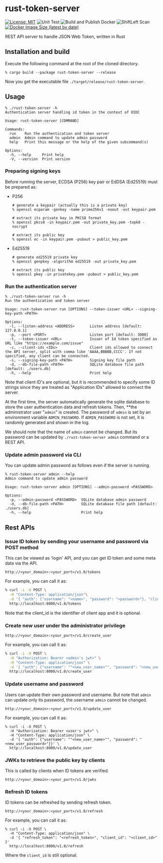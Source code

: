 # rust-token-server

[![License: MIT](https://img.shields.io/badge/License-MIT-blue.svg)](LICENSE)
![Unit Test](https://github.com/junkurihara/rust-token-server/actions/workflows/ci.yml/badge.svg)
![Build and Publish Docker](https://github.com/junkurihara/rust-token-server/actions/workflows/docker_build_push.yml/badge.svg)
![ShiftLeft Scan](https://github.com/junkurihara/rust-token-server/actions/workflows/shiftleft-analysis.yml/badge.svg)
[![Docker Image Size (latest by date)](https://img.shields.io/docker/image-size/jqtype/id-token-server)](https://hub.docker.com/r/jqtype/id-token-server)


REST API server to handle JSON Web Token, written in Rust

## Installation and build

Execute the following command at the root of the cloned directory.

```bash:
% cargo build --package rust-token-server --release
```

Now you get the executable file `./target/release/rust-token-server`.

## Usage

```bash:
% ./rust-token-server -h
Authentication server handling id token in the context of OIDC

Usage: rust-token-server [COMMAND]

Commands:
  run    Run the authentication and token server
  admin  Admin command to update admin password
  help   Print this message or the help of the given subcommand(s)

Options:
  -h, --help     Print help
  -V, --version  Print version
```

### Preparing signing keys

Before running the server, ECDSA (P256) key pair or EdDSA (Ed25519) must be prepared as:

- P256

    ```bash:
    # generate a keypair (actually this is a private key)
    % openssl ecparam -genkey -name prime256v1 -noout -out keypair.pem

    # extract its private key in PKCS8 format
    % openssl pkcs8 -in keypair.pem -out private_key.pem -topk8 -nocrypt

    # extract its public key
    % openssl ec -in keypair.pem -pubout > public_key.pem
    ```

- Ed25519

    ```bash:
    # generate ed25519 private key
    % openssl genpkey -algorithm ed25519 -out private_key.pem

    # extract its public key
    % openssl pkey -in privatekey.pem -pubout > public_key.pem
    ```

### Run the authentication server

```bash:
% ./rust-token-server run -h
Run the authentication and token server

Usage: rust-token-server run [OPTIONS] --token-issuer <URL> --signing-key-path <PATH>

Options:
  -l, --listen-address <ADDRESS>       Listen address [default: 127.0.0.1]
  -p, --port <PORT>                    Listen port [default: 3000]
  -t, --token-issuer <URL>             Issuer of Id token specified as URL like "https://example.com/issue"
  -c, --client-ids <IDs>               Client ids allowed to connect the API server, split with comma like 'AAAA,BBBBB,CCCC'. If not specified, any client can be connected.
  -s, --signing-key-path <PATH>        Signing key file path
  -d, --db-file-path <PATH>            SQLite database file path [default: ./users.db]
  -h, --help                           Print help
```

Note that client ID's are optional, but it is recommended to specify some ID strings since they are treated as "Application IDs" allowed to connect the server.

At the first time, the server automatically generate the sqlite database to store the user authentication data and refresh tokens. Then, **the administrator user "`admin`" is created. The password of `admin` is set by an environment variable `ADMIN_PASSWORD`. If `ADMIN_PASSWORD` is not set, it is randomly generated and shown in the log.

We should note that the name of `admin` cannot be changed. But its password can be updated by `./rust-token-server admin` command or a REST API.

### Update admin password via CLI

You can update admin password as follows even if the server is running.

```bash:
% rust-token-server admin --help
Admin command to update admin password

Usage: rust-token-server admin [OPTIONS] --admin-password <PASSWORD>

Options:
  -p, --admin-password <PASSWORD>  SQLite database admin password
  -d, --db-file-path <PATH>        SQLite database file path [default: ./users.db]
  -h, --help                       Print help
```

## Rest APIs

### Issue ID token by sending your username and password via POST method

This can be viewed as 'login' API, and you can get ID token and some meta data via the API.

```url:
http://<your_domain>:<your_port>/v1.0/tokens
```

For example, you can call it as:

```bash
% curl -i -X POST \
  -H "Content-Type: application/json"\
  -d '{ "auth": {"username": "<name>", "password": "<password>"}, "client_id": "<client_id>" }' \
  http://localhost:8000/v1.0/tokens
```

Note that the client_id is the identifier of client app and it is optional.

### Create new user under the administrator privilege

```url:
http://<your_domain>:<your_port>/v1.0/create_user
```

For example, you can call it as:

```bash
% curl -i -X POST \
  -H "Authorization: Bearer <admin's jwt>" \
  -H "Content-Type: application/json" \
  -d '{ "auth": {"username": ""<new_user_name>"", "password": "<new_user_password>"}}' \
  http://localhost:8000/v1.0/create_user
```

### Update username and password

Users can update their own password and username. But note that `admin` can update only its password, the username `admin` cannot be changed.

```url:
http://<your_domain>:<your_port>/v1.0/update_user
```

For example, you can call it as:

```bash:
% curl -i -X POST \
  -H "Authorization: Bearer <user's jwt>" \
  -H "Content-Type: application/json" \
  -d '{ "auth": {"username": ""<new_user_name>"", "password": "<new_user_password>"}}' \
  http://localhost:8000/v1.0/update_user
```

### JWKs to retrieve the public key by clients

This is called by clients when ID tokens are verified.

```url:
http://<your_domain>:<your_port>/v1.0/jwks
```

### Refresh ID tokens

ID tokens can be refreshed by sending refresh token.

```bash:
http://<your_domain>:<your_port>/v1.0/refresh
```

For example, you can call it as:

```bash:
% curl -i -X POST \
  -H "Content-Type: application/json" \
  -d '{ "refresh_token": "<refresh_token>", "client_id": "<client_id>" }'
  http://localhost:8000/v1.0/refresh
```

Where the `client_id` is still optional.
